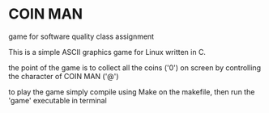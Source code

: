 # COIN MAN
game for software quality class assignment

This is a simple ASCII graphics game for Linux written in C.

the point of the game is to collect all the coins ('0') on screen by controlling the character of COIN MAN ('@')

to play the game simply compile using Make on the makefile, then run the 'game' executable in terminal
